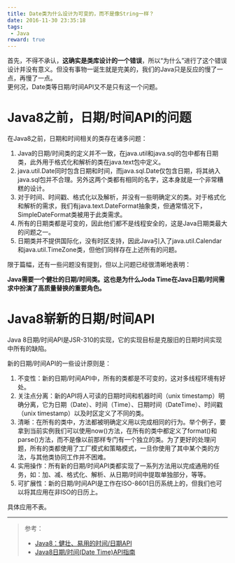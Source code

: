 ```yaml
---
title: Date类为什么设计为可变的，而不是像String一样？
date: 2016-11-30 23:35:18
tags: 
 - Java
reward: true
---
```


首先，不得不承认，**这确实是类库设计的一个错误**，所以“为什么”进行了这个错误设计并没有意义。但没有事物一诞生就是完美的，我们的Java只是反应的慢了一点，再慢了一点。  
更何况，Date类等日期/时间API又不是只有这一个问题。

<!--more-->

# Java8之前，日期/时间API的问题

在Java8之前，日期和时间相关的类存在诸多问题：

1. Java的日期/时间类的定义并不一致，在java.util和java.sql的包中都有日期类，此外用于格式化和解析的类在java.text包中定义。
2. java.util.Date同时包含日期和时间，而java.sql.Date仅包含日期，将其纳入java.sql包并不合理。另外这两个类都有相同的名字，这本身就是一个非常糟糕的设计。
3. 对于时间、时间戳、格式化以及解析，并没有一些明确定义的类。对于格式化和解析的需求，我们有java.text.DateFormat抽象类，但通常情况下，SimpleDateFormat类被用于此类需求。
4. 所有的日期类都是可变的，因此他们都不是线程安全的，这是Java日期类最大的问题之一。
5. 日期类并不提供国际化，没有时区支持，因此Java引入了java.util.Calendar和java.util.TimeZone类，但他们同样存在上述所有的问题。

限于篇幅，还有一些问题没有提到，但以上问题已经很清晰地表明：

**Java需要一个健壮的日期/时间类。这也是为什么Joda Time在Java日期/时间需求中扮演了高质量替换的重要角色。**

# Java8崭新的日期/时间API

Java 8日期/时间API是JSR-310的实现，它的实现目标是克服旧的日期时间实现中所有的缺陷。

新的日期/时间API的一些设计原则是：

1. 不变性：新的日期/时间API中，所有的类都是不可变的，这对多线程环境有好处。
2. 关注点分离：新的API将人可读的日期时间和机器时间（unix timestamp）明确分离，它为日期（Date）、时间（Time）、日期时间（DateTime）、时间戳（unix timestamp）以及时区定义了不同的类。
3. 清晰：在所有的类中，方法都被明确定义用以完成相同的行为。举个例子，要拿到当前实例我们可以使用now()方法，在所有的类中都定义了format()和parse()方法，而不是像以前那样专门有一个独立的类。为了更好的处理问题，所有的类都使用了工厂模式和策略模式，一旦你使用了其中某个类的方法，与其他类协同工作并不困难。
4. 实用操作：所有新的日期/时间API类都实现了一系列方法用以完成通用的任务，如：加、减、格式化、解析、从日期/时间中提取单独部分，等等。
5. 可扩展性：新的日期/时间API是工作在ISO-8601日历系统上的，但我们也可以将其应用在非ISO的日历上。

具体应用不表。

---

>参考：
>
>* [Java8：健壮、易用的时间/日期API](http://www.importnew.com/14857.html)
>* [Java8日期/时间(Date Time)API指南](http://www.importnew.com/14140.html)
>
